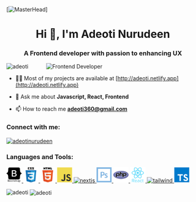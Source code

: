 [![MasterHead](https://camo.githubusercontent.com/775ed67e1d46c9534c3cb9a4694edf0603b1436a7e3e15891d3c327733fc26b6/68747470733a2f2f7777772e61756469656e6365706c616e65742e636f6d2f726f6f742f74656d706c6174652f312f2f696d616765732f7765622d646576656c6f706d656e742e676966)]
<h1 align="center">Hi 👋, I'm Adeoti Nurudeen</h1>
<h3 align="center">A Frontend developer with passion to enhancing UX</h3>
<img src="https://img.freepik.com/free-vector/hand-coding-concept-illustration_114360-8193.jpg?w=740&t=st=1680842792~exp=1680843392~hmac=338d330ac422c4dad5e101d6bf63b5e16af1e20f2b7c0537fcf64956e673b9c7" align="right" alt="Frontend Developer" width="400">
<p align="left"> <img src="https://komarev.com/ghpvc/?username=adeoti&label=Profile%20views&color=0e75b6&style=flat" alt="adeoti" /> </p>

- 👨‍💻 Most of my projects are available at [http://adeoti.netlify.app](http://adeoti.netlify.app)

- 💬 Ask me about **Javascript, React, Frontend**

- 📫 How to reach me **adeoti360@gmail.com**

<h3 align="left">Connect with me:</h3>
<p align="left">
<a href="https://linkedin.com/in/adeotinurudeen" target="blank"><img align="center" src="https://raw.githubusercontent.com/rahuldkjain/github-profile-readme-generator/master/src/images/icons/Social/linked-in-alt.svg" alt="adeotinurudeen" height="30" width="40" /></a>
</p>

<h3 align="left">Languages and Tools:</h3>
<p align="left"> <a href="https://getbootstrap.com" target="_blank" rel="noreferrer"> <img src="https://raw.githubusercontent.com/devicons/devicon/master/icons/bootstrap/bootstrap-plain-wordmark.svg" alt="bootstrap" width="40" height="40"/> </a> <a href="https://www.w3schools.com/css/" target="_blank" rel="noreferrer"> <img src="https://raw.githubusercontent.com/devicons/devicon/master/icons/css3/css3-original-wordmark.svg" alt="css3" width="40" height="40"/> </a> <a href="https://www.w3.org/html/" target="_blank" rel="noreferrer"> <img src="https://raw.githubusercontent.com/devicons/devicon/master/icons/html5/html5-original-wordmark.svg" alt="html5" width="40" height="40"/> </a> <a href="https://developer.mozilla.org/en-US/docs/Web/JavaScript" target="_blank" rel="noreferrer"> <img src="https://raw.githubusercontent.com/devicons/devicon/master/icons/javascript/javascript-original.svg" alt="javascript" width="40" height="40"/> </a> <a href="https://nextjs.org/" target="_blank" rel="noreferrer"> <img src="https://cdn.worldvectorlogo.com/logos/nextjs-2.svg" alt="nextjs" width="40" height="40"/> </a> <a href="https://www.photoshop.com/en" target="_blank" rel="noreferrer"> <img src="https://raw.githubusercontent.com/devicons/devicon/master/icons/photoshop/photoshop-line.svg" alt="photoshop" width="40" height="40"/> </a> <a href="https://www.php.net" target="_blank" rel="noreferrer"> <img src="https://raw.githubusercontent.com/devicons/devicon/master/icons/php/php-original.svg" alt="php" width="40" height="40"/> </a> <a href="https://reactjs.org/" target="_blank" rel="noreferrer"> <img src="https://raw.githubusercontent.com/devicons/devicon/master/icons/react/react-original-wordmark.svg" alt="react" width="40" height="40"/> </a> <a href="https://tailwindcss.com/" target="_blank" rel="noreferrer"> <img src="https://www.vectorlogo.zone/logos/tailwindcss/tailwindcss-icon.svg" alt="tailwind" width="40" height="40"/> </a> <a href="https://www.typescriptlang.org/" target="_blank" rel="noreferrer"> <img src="https://raw.githubusercontent.com/devicons/devicon/master/icons/typescript/typescript-original.svg" alt="typescript" width="40" height="40"/> </a> </p>

<p><img align="left" src="https://github-readme-stats.vercel.app/api/top-langs?username=adeoti&show_icons=true&locale=en&layout=compact" alt="adeoti" /></p>

<p>&nbsp;<img align="center" src="https://github-readme-stats.vercel.app/api?username=adeoti&show_icons=true&locale=en" alt="adeoti" /></p>
